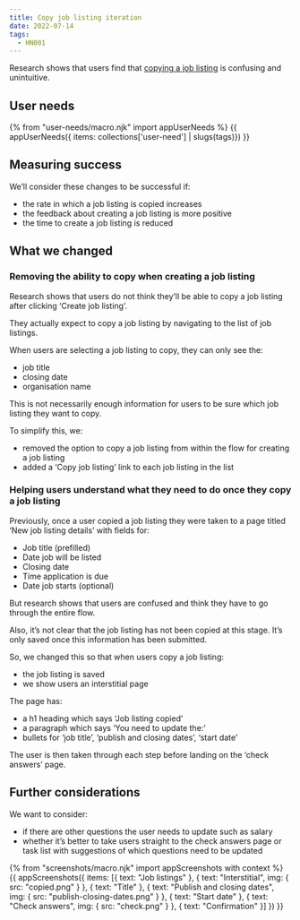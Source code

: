```yaml
---
title: Copy job listing iteration
date: 2022-07-14
tags:
  - HN001
---
```


Research shows that users find that [copying a job listing](/copying-a-job/) is confusing and unintuitive.

## User needs

{% from "user-needs/macro.njk" import appUserNeeds %}
{{ appUserNeeds({ items: collections['user-need'] | slugs(tags)}) }}

## Measuring success

We’ll consider these changes to be successful if:

- the rate in which a job listing is copied increases
- the feedback about creating a job listing is more positive
- the time to create a job listing is reduced

## What we changed

### Removing the ability to copy when creating a job listing

Research shows that users do not think they’ll be able to copy a job listing after clicking ‘Create job listing’.

They actually expect to copy a job listing by navigating to the list of job listings.

When users are selecting a job listing to copy, they can only see the:

- job title
- closing date
- organisation name

This is not necessarily enough information for users to be sure which job listing they want to copy.

To simplify this, we:

- removed the option to copy a job listing from within the flow for creating a job listing
- added a ‘Copy job listing’ link to each job listing in the list

### Helping users understand what they need to do once they copy a job listing

Previously, once a user copied a job listing they were taken to a page titled ‘New job listing details’ with fields for:

- Job title (prefilled)
- Date job will be listed
- Closing date
- Time application is due
- Date job starts (optional)

But research shows that users are confused and think they have to go through the entire flow.

Also, it’s not clear that the job listing has not been copied at this stage. It’s only saved once this information has been submitted.

So, we changed this so that when users copy a job listing:

- the job listing is saved
- we show users an interstitial page

The page has:

- a h1 heading which says ‘Job listing copied’
- a paragraph which says ‘You need to update the:’
- bullets for ‘job title’, ‘publish and closing dates’, ‘start date’

The user is then taken through each step before landing on the ‘check answers’ page.

## Further considerations

We want to consider:

- if there are other questions the user needs to update such as salary
- whether it’s better to take users straight to the check answers page or task list with suggestions of which questions need to be updated

{% from "screenshots/macro.njk" import appScreenshots with context %}
{{ appScreenshots({
  items: [{
    text: "Job listings"
  }, {
    text: "Interstitial",
    img: { src: "copied.png" }
  }, {
    text: "Title"
  }, {
    text: "Publish and closing dates",
    img: { src: "publish-closing-dates.png" }
  }, {
    text: "Start date"
  }, {
    text: "Check answers",
    img: { src: "check.png" }
  }, {
    text: "Confirmation"
  }]
}) }}
